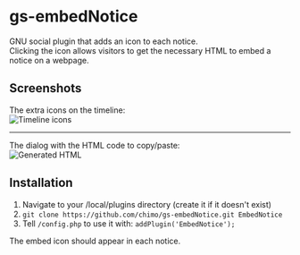 gs-embedNotice
===========

GNU social plugin that adds an icon to each notice.  
Clicking the icon allows visitors to get the necessary HTML to embed a notice on a webpage.

## Screenshots

The extra icons on the timeline:  
![Timeline icons](https://static.chromic.org/repos/gs-embedNotice/embed-notice-button.png)

----

The dialog with the HTML code to copy/paste:  
![Generated HTML](https://static.chromic.org/repos/gs-embedNotice/embed-notice-html.png)

## Installation

1. Navigate to your /local/plugins directory (create it if it doesn't exist)
2. `git clone https://github.com/chimo/gs-embedNotice.git EmbedNotice`
3. Tell `/config.php` to use it with: `addPlugin('EmbedNotice');`  

The embed icon should appear in each notice.
